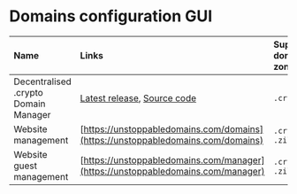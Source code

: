# Domains configuration GUI

| Name | Links | Supported domain zones | Supported networks |
| :--- | :--- | :--- | :--- |
| Decentralised .crypto Domain Manager | [Latest release](https://github.com/aquiladev/manage-dot-crypto/releases/latest), [Source code](https://github.com/aquiladev/manage-dot-crypto) | `.crypto` | `mainnet`, `testnet` |
| Website management | [https://unstoppabledomains.com/domains](https://unstoppabledomains.com/domains) | `.crypto`, `.zil` | `mainnet` |
| Website guest management | [https://unstoppabledomains.com/manager](https://unstoppabledomains.com/manager) | `.crypto`, `.zil` | `mainnet` |

